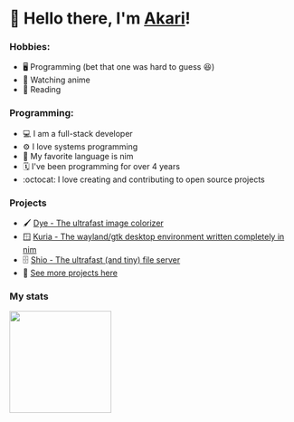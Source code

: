 # 👋 Hello there, I'm [Akari](https://github.com/Infinitybeond1)!

### Hobbies:
- 🖥️ Programming (bet that one was hard to guess 😆)
- 🥷 Watching anime
- 📖 Reading

### Programming:
- 💻 I am a full-stack developer
- ⚙️ I love systems programming
- 👑 My favorite language is nim
- 🗓️ I've been programming for over 4 years
- :octocat: I love creating and contributing to open source projects

### Projects
- 🖌️ [Dye - The ultrafast image colorizer](https://github.com/arashi-software/dye)
- 🪟 [Kuria - The wayland/gtk desktop environment written completely in nim](https://github.com/kuria-desktop)
- 🗄️ [Shio - The ultrafast (and tiny) file server](https://github.com/arashi-software/shio)
- 👀 [See more projects here](https://github.com/arashi-software/shio)

### My stats
<img height="180em" src="https://github-readme-stats.vercel.app/api?username=Infinitybeond1&show_icons=true&hide_border=true&include_all_commits=true&theme=transparent" />
